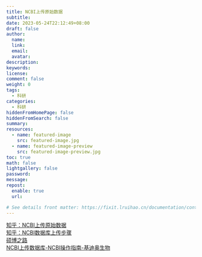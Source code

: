 ```yaml
---
title: NCBI上传原始数据
subtitle:
date: 2023-05-24T22:12:49+08:00
draft: false
author:
  name:
  link:
  email:
  avatar:
description:
keywords:
license:
comment: false
weight: 0
tags:
  - 科研
categories:
  - 科研
hiddenFromHomePage: false
hiddenFromSearch: false
summary:
resources:
  - name: featured-image
    src: featured-image.jpg
  - name: featured-image-preview
    src: featured-image-preview.jpg
toc: true
math: false
lightgallery: false
password:
message:
repost:
  enable: true
  url:

# See details front matter: https://fixit.lruihao.cn/documentation/content-management/introduction/#front-matter
---
```

[知乎：NCBI上传原始数据](https://zhuanlan.zhihu.com/p/149557150)  
[知乎：NCBI数据库上传步骤](https://zhuanlan.zhihu.com/p/371729245)  
[硕博之路](https://www.shuobolife.com)  
[NCBI上传数据库-NCBI操作指南-基迪奥生物](https://zhuanlan.zhihu.com/p/188646783)